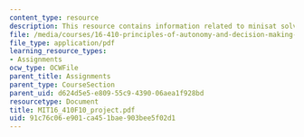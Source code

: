 ```yaml
---
content_type: resource
description: This resource contains information related to minisat solver.
file: /media/courses/16-410-principles-of-autonomy-and-decision-making-fall-2010/91c76c06e901ca451bae903bee5f02d1_MIT16_410F10_project.pdf
file_type: application/pdf
learning_resource_types:
- Assignments
ocw_type: OCWFile
parent_title: Assignments
parent_type: CourseSection
parent_uid: d624d5e5-e809-55c9-4390-06aea1f928bd
resourcetype: Document
title: MIT16_410F10_project.pdf
uid: 91c76c06-e901-ca45-1bae-903bee5f02d1
---
```

